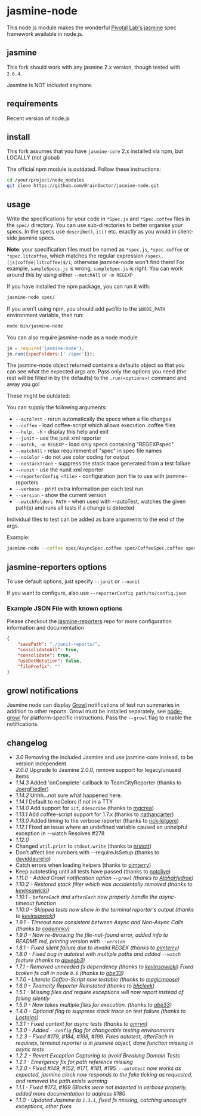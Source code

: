 jasmine-node
======

This node.js module makes the wonderful [Pivotal Lab's jasmine](http://github.com/pivotal/jasmine)
spec framework available in node.js.

jasmine
-------

This fork should work with any jasmine 2.x version, though tested with `2.6.4`.

Jasmine is NOT included anymore.

requirements
------------

Recent version of node.js

install
------

This fork assumes that you have `jasmine-core` 2.x installed via npm, but LOCALLY (not global)

The official npm module is outdated. Follow these instructions:

```sh
cd /your/project/node_modules
git clone https://github.com/BrainDoctor/jasmine-node.git
```

usage
------

Write the specifications for your code in `*Spec.js` and `*Spec.coffee` files in the `spec/` directory.
You can use sub-directories to better organise your specs. In the specs use `describe()`, `it()` etc. exactly
as you would in client-side jasmine specs.

**Note**: your specification files must be named as `*spec.js`, `*spec.coffee` or `*spec.litcoffee`,
which matches the regular expression `/spec\.(js|coffee|litcoffee)$/i`;
otherwise jasmine-node won't find them!
For example, `sampleSpecs.js` is wrong, `sampleSpec.js` is right.
You can work around this by using either `--matchAll` or `-m REGEXP`

If you have installed the npm package, you can run it with:

```sh
jasmine-node spec/
```

If you aren't using npm, you should add `pwd`/lib to the `$NODE_PATH`
environment variable, then run:

```sh
node bin/jasmine-node
```

You can also require jasmine-node as a node module

```javascript
jn = require('jasmine-node');
jn.run({specFolders:['./spec']});
```

The jasmine-node object returned contains a defaults object so that you can see
what the expected args are. Pass only the options you need (the rest will be
filled in by the defaults) to the `.run(<options>)` command and away you go!

These might be outdated:

You can supply the following arguments:
  *  `--autoTest`               -  rerun automatically the specs when a file changes
  *  `--coffee`                 -  load coffee-script which allows execution .coffee files
  *  `--help, -h`               -  display this help and exit
  *  `--junit`                  -  use the junit xml reporter
  *  `--match, -m REGEXP`       -  load only specs containing "REGEXPspec"
  *  `--matchAll`               -  relax requirement of "spec" in spec file names
  *  `--noColor`                -  do not use color coding for output
  *  `--noStackTrace`           -  suppress the stack trace generated from a test failure
  *  `--nunit`                  -  use the nunit xml reporter
  *  `--reporterConfig <file>`  -  configuration json file to use with jasmine-reporters
  *  `--verbose`                -  print extra information per each test run
  *  `--version`                -  show the current version
  *  `--watchFolders PATH`      -  when used with --autoTest, watches the given path(s) and runs all tests if a change is detected

Individual files to test can be added as bare arguments to the end of the args.

Example:

```bash
jasmine-node --coffee spec/AsyncSpec.coffee spec/CoffeeSpec.coffee spec/SampleSpec.js
```

jasmine-reporters options
-----------------

To use default options, just specify `--junit` or `--nunit`

If you want to configure, also use `--reporterConfig path/to/config.json`

### Example JSON File with known options ###

Please checkout the
[jasmine-reporters](https://github.com/larrymyers/jasmine-reporters) repo for
more configuration information and documentation

```json
{
    "savePath": "./junit-reports/",
    "consolidateAll": true,
    "consolidate": true,
    "useDotNotation": false,
    "filePrefix": ""
}
```

growl notifications
-------------------

Jasmine node can display [Growl](http://growl.info) notifications of test
run summaries in addition to other reports.
Growl must be installed separately, see [node-growl](https://github.com/visionmedia/node-growl)
for platform-specific instructions. Pass the `--growl` flag to enable the notifications.


changelog
---------

*  _3.0_ Removing the included Jasmine and use jasmine-core instead, to be version independent.
*  _2.0.0_ Upgrade to Jasmine 2.0.0, remove support for legacy/unused items
*  _1.14.3_ Added 'onComplete' callback to TeamCityReporter (thanks to [JoergFiedler](https://github.com/JoergFiedler))
*  _1.14.2_ Uhhh...not sure what happened here.
*  _1.14.1_ Default to noColors if not in a TTY
*  _1.14.0_ Add support for `iit`, `ddescribe` (thanks to [mgcrea](https://github.com/mgcrea))
*  _1.13.1_ Add coffee-script support for 1.7.x (thanks to [nathancarter](https://github.com/nathancarter))
*  _1.13.0_ Added timing to the verbose reporter (thanks to [rick-kilgore](https://github.com/rick-kilgore))
*  _1.12.1_ Fixed an issue where an undefined variable caused an unhelpful
   exception in --watch Resolves #278
*  _1.12.0_
  *  Changed `util.print` to `stdout.write` (thanks to [nrstott](https://github.com/nrstott))
  *  Don’t affect line numbers with --requireJsSetup (thanks to [daviddaurelio](https://github.com/davidaurelio))
  *  Catch errors when loading helpers (thanks to [pimterry](https://github.com/pimterry))
  *  Keep autotesting until all tests have passed (thanks to [notclive](https://github.com/notclive))
*  _1.11.0 - Added Growl notification option `--growl` (thanks to
   [AlphaHydrae](https://github.com/AlphaHydrae))_
*  _1.10.2 - Restored stack filter which was accidentally removed (thanks to
   [kevinsawicki](https://github.com/kevinsawicki))_
*  _1.10.1 - `beforeEach` and `afterEach` now properly handle the async-timeout function_
*  _1.10.0 - Skipped tests now show in the terminal reporter's output (thanks
   to [kevinsawicki](https://github.com/kevinsawicki))_
*  _1.9.1 - Timeout now consistent between Async and Non-Async Calls (thanks to
   [codemnky](https://github.com/codemnky))_
*  _1.9.0 - Now re-throwing the file-not-found error, added info to README.md,
   printing version with `--version`_
*  _1.8.1 - Fixed silent failure due to invalid REGEX (thanks to
   [pimterry](https://github.com/pimterry))_
*  _1.8.0 - Fixed bug in autotest with multiple paths and added `--watch` feature
    (thanks to [davegb3](https://github.com/davegb3))_
*  _1.7.1 - Removed unneeded fs dependency (thanks to
   [kevinsawicki](https://github.com/kevinsawicki)) Fixed broken fs call in
   node `0.6` (thanks to [abe33](https://github.com/abe33))_
*  _1.7.0 - Literate Coffee-Script now testable (thanks to [magicmoose](https://github.com/magicmoose))_
*  _1.6.0 - Teamcity Reporter Reinstated (thanks to [bhcleek](https://github.com/bhcleek))_
*  _1.5.1 - Missing files and require exceptions will now report instead of failing silently_
*  _1.5.0 - Now takes multiple files for execution. (thanks to [abe33](https://github.com/abe33))_
*  _1.4.0 - Optional flag to suppress stack trace on test failure (thanks to [Lastalas](https://github.com/Lastalas))_
*  _1.3.1 - Fixed context for async tests (thanks to [omryn](https://github.com/omryn))_
*  _1.3.0 - Added `--config` flag for changeable testing environments_
*  _1.2.3 - Fixed #179, #184, #198, #199. Fixes autotest, afterEach in requirejs, terminal reporter is in jasmine object, done function missing in async tests_
*  _1.2.2 - Revert Exception Capturing to avoid Breaking Domain Tests_
*  _1.2.1 - Emergency fix for path reference missing_
*  _1.2.0 - Fixed #149, #152, #171, #181, #195. `--autotest` now works as expected, jasmine clock now responds to the fake ticking as requested, and removed the path.exists warning_
*  _1.1.1 - Fixed #173, #169 (Blocks were not indented in verbose properly, added more documentation to address #180_
*  _1.1.0 - Updated Jasmine to `1.3.1`, fixed fs missing, catching uncaught exceptions, other fixes_
